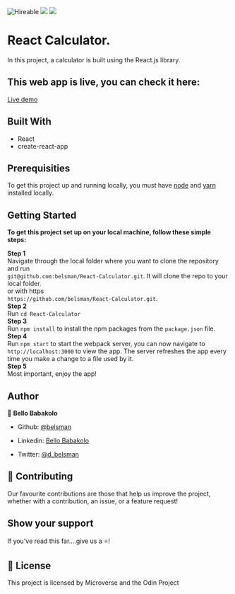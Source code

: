 ![Hireable](https://img.shields.io/badge/Hireable-yes-success) ![](https://img.shields.io/badge/Mobile--responsive-yes-green) ![](https://img.shields.io/badge/-Microverse%20projects-blueviolet)

# React Calculator.

In this project, a calculator is built using the React.js library.


## This web app is live, you can check it here: 

[Live demo](https://math-react-calx.herokuapp.com/)


## Built With

- React
- create-react-app

## Prerequisities

To get this project up and running locally, you must have [node](https://nodejs.org/en/)  and [yarn](https://yarnpkg.com/) installed locally.

## Getting Started

**To get this project set up on your local machine, follow these simple steps:**

**Step 1**<br>
Navigate through the local folder where you want to clone the repository and run<br>
`git@github.com:belsman/React-Calculator.git`. It will clone the repo to your local folder.<br>
or with https<br>
`https://github.com/belsman/React-Calculator.git`.<br>
**Step 2**<br>
Run `cd React-Calculator`<br>
**Step 3**<br>
Run `npm install` to install the npm packages from the `package.json` file.<br>
**Step 4**<br>
Run `npm start` to start the webpack server, you can now navigate to `http://localhost:3000` to view the app. The server refreshes the app every time you make a change to a file used by it.<br>
**Step 5**<br>
Most important, enjoy the app!<br>

## Author

👤 **Bello Babakolo**
​

- Github: [@belsman](https://github.com/belsman)
   
- Linkedin: [Bello Babakolo](https://www.linkedin.com/in/bello-babakolo/)

- Twitter: [@d_belsman](https://twitter.com/d_belsman)

## 🤝 Contributing

Our favourite contributions are those that help us improve the project, whether with a contribution, an issue, or a feature request!

## Show your support

If you've read this far....give us a ⭐️!

## 📝 License

This project is licensed by Microverse and the Odin Project
